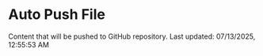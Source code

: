 # Auto Push File

Content that will be pushed to GitHub repository.
Last updated: 07/13/2025, 12:55:53 AM